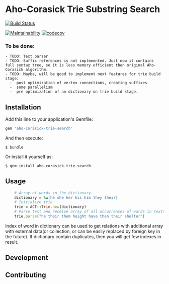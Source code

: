 # Aho-Corasick Trie Substring Search

[![Build Status](https://cloud.drone.io/api/badges/sbezugliy/aho-corasick-trie-search/status.svg)](https://cloud.drone.io/sbezugliy/aho-corasick-trie-search)

[![Maintainability](https://api.codeclimate.com/v1/badges/a491e842aac7b4f62751/maintainability)](https://codeclimate.com/github/sbezugliy/aho-corasick-trie-search/maintainability)
[![codecov](https://codecov.io/gh/sbezugliy/aho-corasick-trie-search/branch/master/graph/badge.svg)](https://codecov.io/gh/sbezugliy/aho-corasick-trie-search)

### To be done:

    - TODO: Text parser
    - TODO: Suffix references is not implemented. Just now it contains full syntax tree, so it is less memory efficient then original Aho-Corasick algorithm.
    - TODO: Maybe, will be good to implement next features for trie build stage:
      -  post optimization of vertex connections, creating suffixes
      -  some parallelism
      -  pre optimization of an dictionary on trie build stage.

## Installation

Add this line to your application's Gemfile:

```ruby
gem 'aho-corasick-trie-search'
```

And then execute:

    $ bundle

Or install it yourself as:

    $ gem install aho-corasick-trie-search

## Usage

```ruby
    # Array of words in the dictionary
    dictionary = %w[he she her his him they their]
    # Initialize trie
    trie = ACT::Trie.new(dictionary)
    # Parse text and receive array of all occurrences of words in texts with indexes of word in dictionary
    trie.parse("he their them height have then their shelter")
```

Index of word in dictionary can be used to get relations with additional array with external data(or collection, or can be easily replaced by foreign key in the future). If dictionary contain duplicates, then you will get few indexes in result.

## Development

## Contributing
